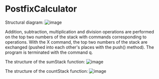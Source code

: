 # PostfixCalculator

Structural diagram:
![image](https://user-images.githubusercontent.com/112402293/220412774-0bdbc2ff-9312-4513-9987-666a7f9000bb.png)

Addition, subtraction, multiplication and division operations are performed on the top two numbers of the stack with commands corresponding to operations. With the X command, the top two numbers of the stack are exchanged (pushed into each other's places with the push() method). The program is terminated with the command q.

The structure of the  sumStack function:
![image](https://user-images.githubusercontent.com/112402293/220412860-d7752274-5e47-42bb-b390-3713916fdb9b.png)

The structure of the countStack function:
![image](https://user-images.githubusercontent.com/112402293/220412904-acc70ad3-c6e7-4a47-a607-ff10a82dc013.png)
